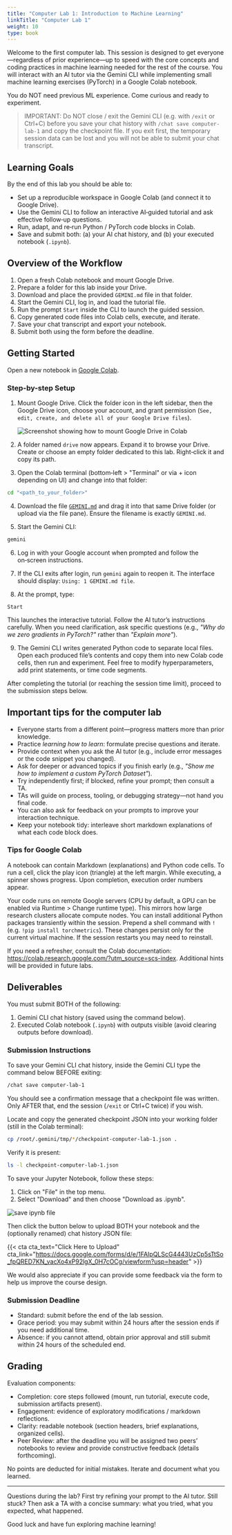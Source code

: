 ```yaml
---
title: "Computer Lab 1: Introduction to Machine Learning"
linkTitle: "Computer Lab 1"
weight: 10
type: book
---
```


Welcome to the first computer lab. This session is designed to get everyone—regardless of prior experience—up to speed with the core concepts and coding practices in machine learning needed for the rest of the course. You will interact with an AI tutor via the Gemini CLI while implementing small machine learning exercises (PyTorch) in a Google Colab notebook.

You do NOT need previous ML experience. Come curious and ready to experiment.

> IMPORTANT: Do NOT close / exit the Gemini CLI (e.g. with `/exit` or Ctrl+C) before you save your chat history with `/chat save computer-lab-1` and copy the checkpoint file. If you exit first, the temporary session data can be lost and you will not be able to submit your chat transcript.

## Learning Goals

By the end of this lab you should be able to:

* Set up a reproducible workspace in Google Colab (and connect it to Google Drive).
* Use the Gemini CLI to follow an interactive AI‑guided tutorial and ask effective follow‑up questions.
* Run, adapt, and re‑run Python / PyTorch code blocks in Colab.
* Save and submit both: (a) your AI chat history, and (b) your executed notebook (`.ipynb`).

## Overview of the Workflow

1. Open a fresh Colab notebook and mount Google Drive.
2. Prepare a folder for this lab inside your Drive.
3. Download and place the provided `GEMINI.md` file in that folder.
4. Start the Gemini CLI, log in, and load the tutorial file.
5. Run the prompt `Start` inside the CLI to launch the guided session.
6. Copy generated code files into Colab cells, execute, and iterate.
7. Save your chat transcript and export your notebook.
8. Submit both using the form before the deadline.

## Getting Started

Open a new notebook in [Google Colab](https://colab.research.google.com/).

### Step-by-step Setup

1. Mount Google Drive. Click the folder icon in the left sidebar, then the Google Drive icon, choose your account, and grant permission (`See, edit, create, and delete all of your Google Drive files`).

	![Screenshot showing how to mount Google Drive in Colab](google-colab-mount-drive.png)

2. A folder named `drive` now appears. Expand it to browse your Drive. Create or choose an empty folder dedicated to this lab. Right‑click it and copy its path.

3. Open the Colab terminal (bottom‑left > "Terminal" or via + icon depending on UI) and change into that folder:

```bash
cd "<path_to_your_folder>"
```

4. Download the file [`GEMINI.md`](https://drive.google.com/file/d/1_XqXAldRJKGDuTTLvOgRNhK67d2mRyxG/view?usp=drive_link) and drag it into that same Drive folder (or upload via the file pane). Ensure the filename is exactly `GEMINI.md`.


5. Start the Gemini CLI:

```bash
gemini
```

6. Log in with your Google account when prompted and follow the on‑screen instructions.

7. If the CLI exits after login, run `gemini` again to reopen it. The interface should display: `Using: 1 GEMINI.md file`.

8. At the prompt, type:

```
Start
```

This launches the interactive tutorial. Follow the AI tutor’s instructions carefully. When you need clarification, ask specific questions (e.g., *"Why do we zero gradients in PyTorch?"* rather than *"Explain more"*).

9. The Gemini CLI writes generated Python code to separate local files. Open each produced file’s contents and copy them into new Colab code cells, then run and experiment. Feel free to modify hyperparameters, add print statements, or time code segments.

After completing the tutorial (or reaching the session time limit), proceed to the submission steps below.


## Important tips for the computer lab

* Everyone starts from a different point—progress matters more than prior knowledge.
* Practice *learning how to learn*: formulate precise questions and iterate.
* Provide context when you ask the AI tutor (e.g., include error messages or the code snippet you changed).
* Ask for deeper or advanced topics if you finish early (e.g., *"Show me how to implement a custom PyTorch Dataset"*).
* Try independently first; if blocked, refine your prompt; then consult a TA.
* TAs will guide on process, tooling, or debugging strategy—not hand you final code.
* You can also ask for feedback on your prompts to improve your interaction technique.
* Keep your notebook tidy: interleave short markdown explanations of what each code block does.


### Tips for Google Colab

A notebook can contain Markdown (explanations) and Python code cells. To run a cell, click the play icon (triangle) at the left margin. While executing, a spinner shows progress. Upon completion, execution order numbers appear.

Your code runs on remote Google servers (CPU by default, a GPU can be enabled via Runtime > Change runtime type). This mirrors how large research clusters allocate compute nodes. You can install additional Python packages transiently within the session. Prepend a shell command with `!` (e.g. `!pip install torchmetrics`). These changes persist only for the current virtual machine. If the session restarts you may need to reinstall.

If you need a refresher, consult the Colab documentation: <https://colab.research.google.com/?utm_source=scs-index>. Additional hints will be provided in future labs.

## Deliverables

You must submit BOTH of the following:

1. Gemini CLI chat history (saved using the command below).
2. Executed Colab notebook (`.ipynb`) with outputs visible (avoid clearing outputs before download).

### Submission Instructions

To save your Gemini CLI chat history, inside the Gemini CLI type the command below BEFORE exiting:

```bash
/chat save computer-lab-1
```

You should see a confirmation message that a checkpoint file was written. Only AFTER that, end the session (`/exit` or Ctrl+C twice) if you wish.

Locate and copy the generated checkpoint JSON into your working folder (still in the Colab terminal):

```bash
cp /root/.gemini/tmp/*/checkpoint-computer-lab-1.json .
```

Verify it is present:

```bash
ls -l checkpoint-computer-lab-1.json
```


To save your Jupyter Notebook, follow these steps:

1. Click on "File" in the top menu.
2. Select "Download" and then choose "Download as .ipynb".

![save ipynb file](save-ipynb-file.png)


Then click the button below to upload BOTH your notebook and the (optionally renamed) chat history JSON file:

{{< cta cta_text="Click Here to Upload" cta_link="https://docs.google.com/forms/d/e/1FAIpQLScG4443UzCp5sTtSo_fpQRED7KN_vacXo4xP92lgX_0H7cOCg/viewform?usp=header" >}}

We would also appreciate if you can provide some feedback via the form to help us improve the course design.

### Submission Deadline

* Standard: submit before the end of the lab session.
* Grace period: you may submit within 24 hours after the session ends if you need additional time.
* Absence: if you cannot attend, obtain prior approval and still submit within 24 hours of the scheduled end.

## Grading

Evaluation components:

* Completion: core steps followed (mount, run tutorial, execute code, submission artifacts present).
* Engagement: evidence of exploratory modifications / markdown reflections.
* Clarity: readable notebook (section headers, brief explanations, organized cells).
* Peer Review: after the deadline you will be assigned two peers’ notebooks to review and provide constructive feedback (details forthcoming).

No points are deducted for initial mistakes. Iterate and document what you learned.

---
Questions during the lab? First try refining your prompt to the AI tutor. Still stuck? Then ask a TA with a concise summary: what you tried, what you expected, what happened.

Good luck and have fun exploring machine learning!
